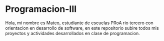 # Programacion-III
Hola, mi nombre es Mateo, estudiante de escuelas PRoA rio tercero con orientacion en desarrollo de software, en este repositorio subire todos mis proyectos y actividades desarrollados en clase de programacion.
